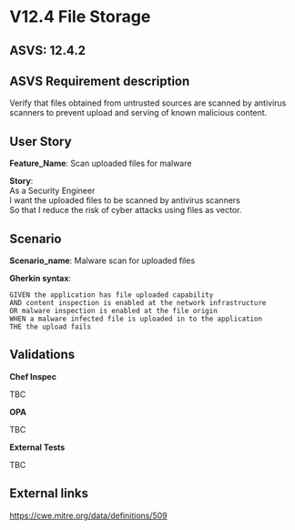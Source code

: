 # V12.4 File Storage

## ASVS: 12.4.2

## ASVS Requirement description

Verify that files obtained from untrusted sources are scanned by
antivirus scanners to prevent upload and serving of known
malicious content.

## User Story

**Feature_Name**: Scan uploaded files for malware

**Story**:\
As a Security Engineer\
I want the uploaded files to be scanned by antivirus scanners\
So that I reduce the risk of cyber attacks using files as vector.

## Scenario

**Scenario_name**: Malware scan for uploaded files

**Gherkin syntax**:

```gherkin
GIVEN the application has file uploaded capability
AND content inspection is enabled at the network infrastructure
OR malware inspection is enabled at the file origin
WHEN a malware infected file is uploaded in to the application
THE the upload fails
```

## Validations

**Chef Inspec**

TBC

**OPA**

TBC

**External Tests**

TBC

## External links

<https://cwe.mitre.org/data/definitions/509>
